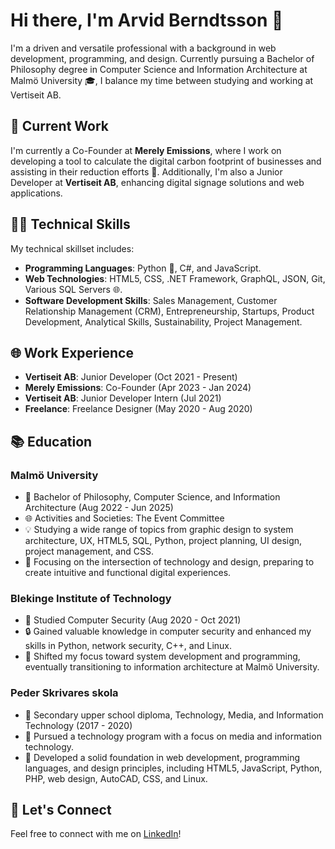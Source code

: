 # Hi there, I'm Arvid Berndtsson 👋

I'm a driven and versatile professional with a background in web development, programming, and design. Currently pursuing a Bachelor of Philosophy degree in Computer Science and Information Architecture at Malmö University 🎓, I balance my time between studying and working at Vertiseit AB.

## 🔭 Current Work

I'm currently a Co-Founder at **Merely Emissions**, where I work on developing a tool to calculate the digital carbon footprint of businesses and assisting in their reduction efforts 🍃. Additionally, I'm also a Junior Developer at **Vertiseit AB**, enhancing digital signage solutions and web applications.

## 👩‍💻 Technical Skills

My technical skillset includes:

- **Programming Languages**: Python 🐍, C#, and JavaScript.
- **Web Technologies**: HTML5, CSS, .NET Framework, GraphQL, JSON, Git, Various SQL Servers 🌐.
- **Software Development Skills**: Sales Management, Customer Relationship Management (CRM), Entrepreneurship, Startups, Product Development, Analytical Skills, Sustainability, Project Management.

## 🌐 Work Experience

- **Vertiseit AB**: Junior Developer (Oct 2021 - Present)
- **Merely Emissions**: Co-Founder (Apr 2023 - Jan 2024)
- **Vertiseit AB**: Junior Developer Intern (Jul 2021)
- **Freelance**: Freelance Designer (May 2020 - Aug 2020)

## 📚 Education

### Malmö University
- 📖 Bachelor of Philosophy, Computer Science, and Information Architecture (Aug 2022 - Jun 2025)
- 🌐 Activities and Societies: The Event Committee
- 💡 Studying a wide range of topics from graphic design to system architecture, UX, HTML5, SQL, Python, project planning, UI design, project management, and CSS.
- 🚀 Focusing on the intersection of technology and design, preparing to create intuitive and functional digital experiences.

### Blekinge Institute of Technology
- 📖 Studied Computer Security (Aug 2020 - Oct 2021)
- 🔒 Gained valuable knowledge in computer security and enhanced my skills in Python, network security, C++, and Linux. 
- 🔄 Shifted my focus toward system development and programming, eventually transitioning to information architecture at Malmö University.

### Peder Skrivares skola
- 📜 Secondary upper school diploma, Technology, Media, and Information Technology (2017 - 2020)
- 💼 Pursued a technology program with a focus on media and information technology. 
- 🎨 Developed a solid foundation in web development, programming languages, and design principles, including HTML5, JavaScript, Python, PHP, web design, AutoCAD, CSS, and Linux.

## 🤝 Let's Connect

Feel free to connect with me on [LinkedIn](https://l.arvid.top/linkedin)!

